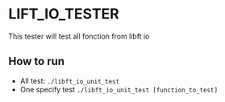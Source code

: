 # LIFT_IO_TESTER

This tester will test all fonction from libft io

## How to run 

- All test: `./libft_io_unit_test`
- One specify test `./libft_io_unit_test [function_to_test]`

